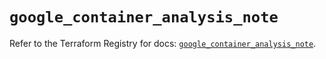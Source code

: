 # `google_container_analysis_note`

Refer to the Terraform Registry for docs: [`google_container_analysis_note`](https://registry.terraform.io/providers/hashicorp/google/5.19.0/docs/resources/container_analysis_note).
